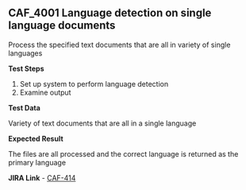 ## CAF_4001 Language detection on single language documents ##

Process the specified text documents that are all in variety of single languages

**Test Steps**

1. Set up system to perform language detection
2. Examine output

**Test Data**

Variety of text documents that are all in a single language

**Expected Result**

The files are all processed and the correct language is returned as the primary language

**JIRA Link** - [CAF-414](https://jira.autonomy.com/browse/CAF-414)

